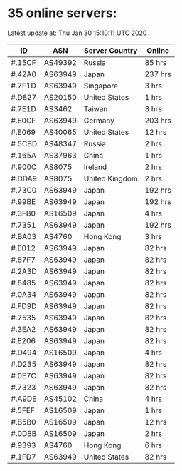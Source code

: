 # 35 online servers:

Latest update at: Thu Jan 30 15:10:11 UTC 2020

| ID | ASN | Server Country | Online |
| -- | --- | -------------- | ------ |
| #.15CF | AS49392 | Russia | 85 hrs |
| #.42A0 | AS63949 | Japan | 237 hrs |
| #.7F1D | AS63949 | Singapore | 3 hrs |
| #.D827 | AS20150 | United States | 1 hrs |
| #.7E1D | AS3462 | Taiwan | 3 hrs |
| #.E0CF | AS63949 | Germany | 203 hrs |
| #.E069 | AS40065 | United States | 12 hrs |
| #.5CBD | AS48347 | Russia | 2 hrs |
| #.165A | AS37963 | China | 1 hrs |
| #.900C | AS8075 | Ireland | 2 hrs |
| #.DDA9 | AS8075 | United Kingdom | 2 hrs |
| #.73C0 | AS63949 | Japan | 192 hrs |
| #.99BE | AS63949 | Japan | 192 hrs |
| #.3FB0 | AS16509 | Japan | 4 hrs |
| #.7351 | AS63949 | Japan | 192 hrs |
| #.BA03 | AS4760 | Hong Kong | 3 hrs |
| #.E012 | AS63949 | Japan | 82 hrs |
| #.87F7 | AS63949 | Japan | 82 hrs |
| #.2A3D | AS63949 | Japan | 82 hrs |
| #.8485 | AS63949 | Japan | 82 hrs |
| #.0A34 | AS63949 | Japan | 82 hrs |
| #.FD9D | AS63949 | Japan | 82 hrs |
| #.7535 | AS63949 | Japan | 82 hrs |
| #.3EA2 | AS63949 | Japan | 82 hrs |
| #.E206 | AS63949 | Japan | 82 hrs |
| #.D494 | AS16509 | Japan | 4 hrs |
| #.D235 | AS63949 | Japan | 82 hrs |
| #.0E7C | AS63949 | Japan | 82 hrs |
| #.7323 | AS63949 | Japan | 82 hrs |
| #.A9DE | AS45102 | China | 4 hrs |
| #.5FEF | AS16509 | Japan | 1 hrs |
| #.B5B0 | AS16509 | Japan | 12 hrs |
| #.0DBB | AS16509 | Japan | 2 hrs |
| #.9393 | AS4760 | Hong Kong | 6 hrs |
| #.1FD7 | AS63949 | United States | 82 hrs |

